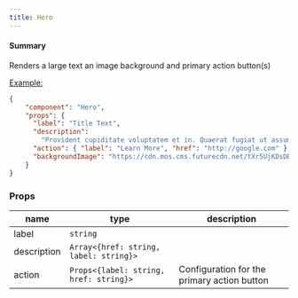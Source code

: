 ```yaml
---
title: Hero
---
```


#### Summary

Renders a large text an image background and primary action button(s)

<u>Example:</u>

```JSON
{
    "component": "Hero",
    "props": {
      "label": "Title Text",
      "description":
        "Provident cupiditate voluptatem et in. Quaerat fugiat ut assumenda excepturi exercitationem quasi. In deleniti eaque aut repudiandae et a id nisi.",
      "action": { "label": "Learn More", "href": "http://google.com" },
      "backgroundImage": "https://cdn.mos.cms.futurecdn.net/tXr5UjKDsDBrYBQM9znb2c-1024-80.jpg.webp",
    }
}
```

### Props

| name        | type                                   | description                                 |
| ----------- | -------------------------------------- | ------------------------------------------- |
| label       | `string`                               |                                             |
| description | `Array<{href: string, label: string}>` |                                             |
| action      | `Props<{label: string, href: string}>` | Configuration for the primary action button |
